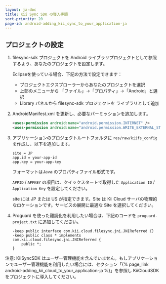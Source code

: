 ```yaml
---
layout: ja-doc
title: Kii Sync SDK の導入手順
sort-priority: 20
page-id: android-adding_kii_sync_to_your_application-ja
---
```


## プロジェクトの設定

1.  filesync-sdk プロジェクトを Android ライブラリプロジェクトとして参照するよう、あなたのプロジェクトを設定します。

    Eclipseを使っている場合、下記の方法で設定できます：
    * プロジェクトエクスプローラーからあなたのプロジェクトを選択
    * 上部のメニューから 「ファイル」→「プロパティ」→「Android」と選択
    * Library パネルから filesync-sdk プロジェクトを ライブラリとして追加

2.  AndroidManifest.xml を更新し、必要なパーミッションを追加します。

    ```xml
    <uses-permission android:name="android.permission.INTERNET" />
    <uses-permission android:name="android.permission.WRITE_EXTERNAL_STORAGE" />
    ```

3.  アプリケーションのプロジェクトルートフォルダに `res/raw/kiifs_config` を作成し、以下を追加します。

    ```
    site = JP
    app.id = your-app-id
    app.key = your-app-key
    ```

    フォーマットはJava のプロパティファイル形式です。

    `APPID` / `APPKEY` の項目は、クイックスタートで取得した `Application ID` / `Application Key` を設定してください。

    site には JP または US が指定できます。Site は Kii Cloud サーバの物理的なロケーションです。サービスの展開に最適な Site を選択してください。

4.  Proguard を使った難読化を利用したい場合は、下記のコードを `proguard-project.txt` に追加してください。

    ```
    -keep public interface com.kii.cloud.filesync.jni.JNIReferred {}
    -keep public class * implements com.kii.cloud.filesync.jni.JNIReferred {
        public *;
    }
    ```

<p class="note">
注意: KiiSyncSDK はユーザー管理機能を含んでいません。もしアプリケーションでユーザー管理機能を利用したい場合には、セクション「{% page_link android-adding_kii_cloud_to_your_application-ja %}」を参照し KiiCloudSDK をプロジェクトに導入してください。
</p>
